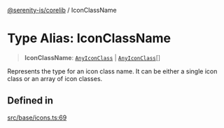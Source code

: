 [@serenity-is/corelib](../README.md) / IconClassName

# Type Alias: IconClassName

> **IconClassName**: [`AnyIconClass`](AnyIconClass.md) \| [`AnyIconClass`](AnyIconClass.md)[]

Represents the type for an icon class name.
It can be either a single icon class or an array of icon classes.

## Defined in

[src/base/icons.ts:69](https://github.com/serenity-is/serenity/blob/master/packages/corelib/src/base/icons.ts#L69)
